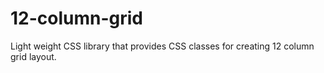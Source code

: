 # 12-column-grid
Light weight CSS library that provides CSS classes for creating 12 column grid layout.
